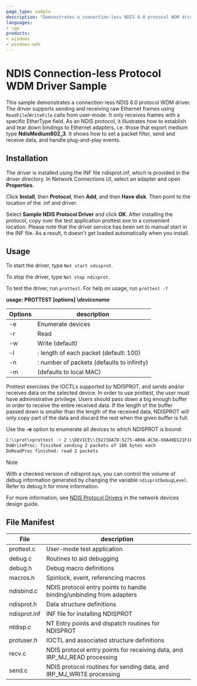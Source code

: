 ```yaml
---
page_type: sample
description: "Demonstrates a connection-less NDIS 6.0 protocol WDM driver."
languages:
- cpp
products:
- windows
- windows-wdk
---
```


# NDIS Connection-less Protocol WDM Driver Sample

This sample demonstrates a connection-less NDIS 6.0 protocol WDM driver. The driver supports sending and receiving raw Ethernet frames using `ReadFile`/`WriteFile` calls from user-mode. It only receives frames with a specific EtherType field. As an NDIS protocol, it illustrates how to establish and tear down bindings to Ethernet adapters, i.e. those that export medium type **NdisMedium802\_3**. It shows how to set a packet filter, send and receive data, and handle plug-and-play events.

## Installation

The driver is installed using the INF file ndisprot.inf, which is provided in the driver directory. In Network Connections UI, select an adapter and open **Properties.**

Click **Install**, then **Protocol**, then **Add**, and then **Have disk**. Then point to the location of the .inf and driver.

Select **Sample NDIS Protocol Driver** and click **OK**. After installing the protocol, copy over the test application prottest.exe to a convenient location. Please note that the driver service has been set to manual start in the INF file. As a result, it doesn't get loaded automatically when you install.

## Usage

To start the driver, type `Net start ndisprot`.

To stop the driver, type `Net stop ndisprot`.

To test the driver, run `prottest`. For help on usage, run `prottest -?`

**usage: PROTTEST [options] \\*devicename***

| Options | description |
| --- | --- |
| -e | Enumerate devices |
| -r | Read |
| -w | Write (default) |
| -l | <length>: length of each packet (default: 100) |
| -n | <count>: number of packets (defaults to infinity) |
| -m | <MAC address> (defaults to local MAC) |

Prottest exercises the IOCTLs supported by NDISPROT, and sends and/or receives data on the selected device. In order to use prottest, the user must have administrative privilege. Users should pass down a big enough buffer in order to receive the entire received data. If the length of the buffer passed down is smaller than the length of the received data, NDISPROT will only copy part of the data and discard the rest when the given buffer is full.

Use the **-e** option to enumerate all devices to which NDISPROT is bound:

```cmd
C:\\prot\>prottest -n 2 \\DEVICE\\{9273DA7D-5275-4B9A-AC56-68A49D121F1F}
DoWriteProc: finished sending 2 packets of 100 bytes each
DoReadProc finished: read 2 packets
```

> [!NOTE]
> With a checked version of ndisprot.sys, you can control the volume of debug information generated by changing the variable `ndisprotDebugLevel`. Refer to debug.h for more information.

For more information, see [NDIS Protocol Drivers](https://docs.microsoft.com/windows-hardware/drivers/network/ndis-protocol-drivers) in the network devices design guide.

## File Manifest

| File | description |
| --- | --- |
| prottest.c | User-mode test application |
| debug.c | Routines to aid debugging |
| debug.h | Debug macro definitions |
| macros.h | Spinlock, event, referencing macros |
| ndisbind.c | NDIS protocol entry points to handle binding/unbinding from adapters |
| ndisprot.h | Data structure definitions |
| ndisprot.inf | INF file for installing NDISPROT |
| ntdisp.c | NT Entry points and dispatch routines for NDISPROT |
| protuser.h | IOCTL and associated structure definitions |
| recv.c | NDIS protocol entry points for receiving data, and IRP_MJ_READ processing |
| send.c | NDIS protocol routines for sending data, and IRP_MJ_WRITE processing |
